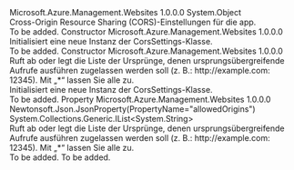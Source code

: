 <Type Name="CorsSettings" FullName="Microsoft.Azure.Management.WebSites.Models.CorsSettings">
  <TypeSignature Language="C#" Value="public class CorsSettings" />
  <TypeSignature Language="ILAsm" Value=".class public auto ansi beforefieldinit CorsSettings extends System.Object" />
  <TypeSignature Language="DocId" Value="T:Microsoft.Azure.Management.WebSites.Models.CorsSettings" />
  <TypeSignature Language="VB.NET" Value="Public Class CorsSettings" />
  <TypeSignature Language="F#" Value="type CorsSettings = class" />
  <AssemblyInfo>
    <AssemblyName>Microsoft.Azure.Management.Websites</AssemblyName>
    <AssemblyVersion>1.0.0.0</AssemblyVersion>
  </AssemblyInfo>
  <Base>
    <BaseTypeName>System.Object</BaseTypeName>
  </Base>
  <Interfaces />
  <Docs>
    <summary>
            Cross-Origin Resource Sharing (CORS)-Einstellungen für die app.
            </summary>
    <remarks>To be added.</remarks>
  </Docs>
  <Members>
    <Member MemberName=".ctor">
      <MemberSignature Language="C#" Value="public CorsSettings ();" />
      <MemberSignature Language="ILAsm" Value=".method public hidebysig specialname rtspecialname instance void .ctor() cil managed" />
      <MemberSignature Language="DocId" Value="M:Microsoft.Azure.Management.WebSites.Models.CorsSettings.#ctor" />
      <MemberSignature Language="VB.NET" Value="Public Sub New ()" />
      <MemberType>Constructor</MemberType>
      <AssemblyInfo>
        <AssemblyName>Microsoft.Azure.Management.Websites</AssemblyName>
        <AssemblyVersion>1.0.0.0</AssemblyVersion>
      </AssemblyInfo>
      <Parameters />
      <Docs>
        <summary>
            Initialisiert eine neue Instanz der CorsSettings-Klasse.
            </summary>
        <remarks>To be added.</remarks>
      </Docs>
    </Member>
    <Member MemberName=".ctor">
      <MemberSignature Language="C#" Value="public CorsSettings (System.Collections.Generic.IList&lt;string&gt; allowedOrigins = null);" />
      <MemberSignature Language="ILAsm" Value=".method public hidebysig specialname rtspecialname instance void .ctor(class System.Collections.Generic.IList`1&lt;string&gt; allowedOrigins) cil managed" />
      <MemberSignature Language="DocId" Value="M:Microsoft.Azure.Management.WebSites.Models.CorsSettings.#ctor(System.Collections.Generic.IList{System.String})" />
      <MemberSignature Language="VB.NET" Value="Public Sub New (Optional allowedOrigins As IList(Of String) = null)" />
      <MemberSignature Language="F#" Value="new Microsoft.Azure.Management.WebSites.Models.CorsSettings : System.Collections.Generic.IList&lt;string&gt; -&gt; Microsoft.Azure.Management.WebSites.Models.CorsSettings" Usage="new Microsoft.Azure.Management.WebSites.Models.CorsSettings allowedOrigins" />
      <MemberType>Constructor</MemberType>
      <AssemblyInfo>
        <AssemblyName>Microsoft.Azure.Management.Websites</AssemblyName>
        <AssemblyVersion>1.0.0.0</AssemblyVersion>
      </AssemblyInfo>
      <Parameters>
        <Parameter Name="allowedOrigins" Type="System.Collections.Generic.IList&lt;System.String&gt;" />
      </Parameters>
      <Docs>
        <param name="allowedOrigins">Ruft ab oder legt die Liste der Ursprünge, denen ursprungsübergreifende Aufrufe ausführen zugelassen werden soll (z. B.: http://example.com: 12345). Mit „*“ lassen Sie alle zu.</param>
        <summary>
            Initialisiert eine neue Instanz der CorsSettings-Klasse.
            </summary>
        <remarks>To be added.</remarks>
      </Docs>
    </Member>
    <Member MemberName="AllowedOrigins">
      <MemberSignature Language="C#" Value="public System.Collections.Generic.IList&lt;string&gt; AllowedOrigins { get; set; }" />
      <MemberSignature Language="ILAsm" Value=".property instance class System.Collections.Generic.IList`1&lt;string&gt; AllowedOrigins" />
      <MemberSignature Language="DocId" Value="P:Microsoft.Azure.Management.WebSites.Models.CorsSettings.AllowedOrigins" />
      <MemberSignature Language="VB.NET" Value="Public Property AllowedOrigins As IList(Of String)" />
      <MemberSignature Language="F#" Value="member this.AllowedOrigins : System.Collections.Generic.IList&lt;string&gt; with get, set" Usage="Microsoft.Azure.Management.WebSites.Models.CorsSettings.AllowedOrigins" />
      <MemberType>Property</MemberType>
      <AssemblyInfo>
        <AssemblyName>Microsoft.Azure.Management.Websites</AssemblyName>
        <AssemblyVersion>1.0.0.0</AssemblyVersion>
      </AssemblyInfo>
      <Attributes>
        <Attribute>
          <AttributeName>Newtonsoft.Json.JsonProperty(PropertyName="allowedOrigins")</AttributeName>
        </Attribute>
      </Attributes>
      <ReturnValue>
        <ReturnType>System.Collections.Generic.IList&lt;System.String&gt;</ReturnType>
      </ReturnValue>
      <Docs>
        <summary>
            Ruft ab oder legt die Liste der Ursprünge, denen ursprungsübergreifende Aufrufe ausführen zugelassen werden soll (z. B.: http://example.com: 12345). Mit „*“ lassen Sie alle zu.
            </summary>
        <value>To be added.</value>
        <remarks>To be added.</remarks>
      </Docs>
    </Member>
  </Members>
</Type>